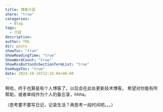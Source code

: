 ```yaml
---
title: 博客介绍
share: "true"
categories:
  - Blog
tags:
  - 介绍
description: 
author: TRG
dir: posts
showToc: "true"
ShowReadingTime: "true"
ShowWordCount: "true"
ShowRssButtonInSectionTermList: "true"
UseHugoToc: "true"
date: 2024-10-16T12:16:04+08:00
---
```


啊哈，终于也算是有个人博客了，以后会在此处更新技术博客。
希望对你能有所帮助，或者单纯作为个人的备忘录，hhha。

（思考要不要写日记，记录生活？再思考一段时间吧。。。）